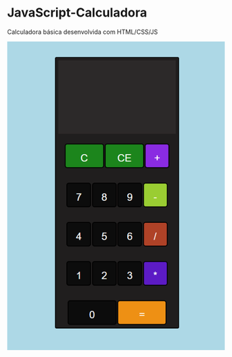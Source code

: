 # JavaScript-Calculadora
Calculadora básica desenvolvida com HTML/CSS/JS


<img src="calculadora.png">
